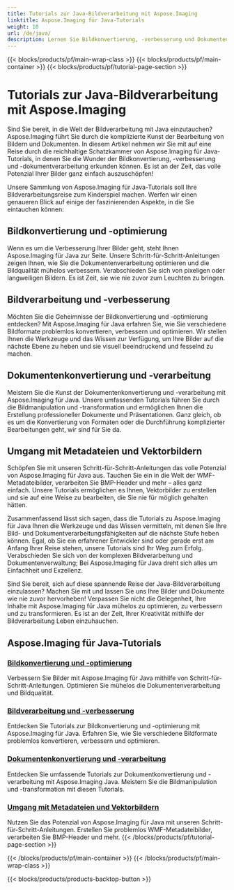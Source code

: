 ```yaml
---
title: Tutorials zur Java-Bildverarbeitung mit Aspose.Imaging
linktitle: Aspose.Imaging für Java-Tutorials
weight: 10
url: /de/java/
description: Lernen Sie Bildkonvertierung, -verbesserung und Dokumentenverarbeitung mit Aspose.Imaging für Java. Optimieren Sie Bilder mühelos mit unseren Tutorials.
---
```


{{< blocks/products/pf/main-wrap-class >}}
{{< blocks/products/pf/main-container >}}
{{< blocks/products/pf/tutorial-page-section >}}

# Tutorials zur Java-Bildverarbeitung mit Aspose.Imaging


Sind Sie bereit, in die Welt der Bildverarbeitung mit Java einzutauchen? Aspose.Imaging führt Sie durch die komplizierte Kunst der Bearbeitung von Bildern und Dokumenten. In diesem Artikel nehmen wir Sie mit auf eine Reise durch die reichhaltige Schatzkammer von Aspose.Imaging für Java-Tutorials, in denen Sie die Wunder der Bildkonvertierung, -verbesserung und -dokumentverarbeitung erkunden können. Es ist an der Zeit, das volle Potenzial Ihrer Bilder ganz einfach auszuschöpfen!

Unsere Sammlung von Aspose.Imaging für Java-Tutorials soll Ihre Bildverarbeitungsreise zum Kinderspiel machen. Werfen wir einen genaueren Blick auf einige der faszinierenden Aspekte, in die Sie eintauchen können:

## Bildkonvertierung und -optimierung

Wenn es um die Verbesserung Ihrer Bilder geht, steht Ihnen Aspose.Imaging für Java zur Seite. Unsere Schritt-für-Schritt-Anleitungen zeigen Ihnen, wie Sie die Dokumentenverarbeitung optimieren und die Bildqualität mühelos verbessern. Verabschieden Sie sich von pixeligen oder langweiligen Bildern. Es ist Zeit, sie wie nie zuvor zum Leuchten zu bringen.

## Bildverarbeitung und -verbesserung

Möchten Sie die Geheimnisse der Bildkonvertierung und -optimierung entdecken? Mit Aspose.Imaging für Java erfahren Sie, wie Sie verschiedene Bildformate problemlos konvertieren, verbessern und optimieren. Wir stellen Ihnen die Werkzeuge und das Wissen zur Verfügung, um Ihre Bilder auf die nächste Ebene zu heben und sie visuell beeindruckend und fesselnd zu machen.

## Dokumentenkonvertierung und -verarbeitung

Meistern Sie die Kunst der Dokumentenkonvertierung und -verarbeitung mit Aspose.Imaging für Java. Unsere umfassenden Tutorials führen Sie durch die Bildmanipulation und -transformation und ermöglichen Ihnen die Erstellung professioneller Dokumente und Präsentationen. Ganz gleich, ob es um die Konvertierung von Formaten oder die Durchführung komplizierter Bearbeitungen geht, wir sind für Sie da.

## Umgang mit Metadateien und Vektorbildern

Schöpfen Sie mit unseren Schritt-für-Schritt-Anleitungen das volle Potenzial von Aspose.Imaging für Java aus. Tauchen Sie ein in die Welt der WMF-Metadateibilder, verarbeiten Sie BMP-Header und mehr – alles ganz einfach. Unsere Tutorials ermöglichen es Ihnen, Vektorbilder zu erstellen und sie auf eine Weise zu bearbeiten, die Sie nie für möglich gehalten hätten.

Zusammenfassend lässt sich sagen, dass die Tutorials zu Aspose.Imaging für Java Ihnen die Werkzeuge und das Wissen vermitteln, mit denen Sie Ihre Bild- und Dokumentverarbeitungsfähigkeiten auf die nächste Stufe heben können. Egal, ob Sie ein erfahrener Entwickler sind oder gerade erst am Anfang Ihrer Reise stehen, unsere Tutorials sind Ihr Weg zum Erfolg. Verabschieden Sie sich von der komplexen Bildverarbeitung und Dokumentenverwaltung; Bei Aspose.Imaging für Java dreht sich alles um Einfachheit und Exzellenz.

Sind Sie bereit, sich auf diese spannende Reise der Java-Bildverarbeitung einzulassen? Machen Sie mit und lassen Sie uns Ihre Bilder und Dokumente wie nie zuvor hervorheben! Verpassen Sie nicht die Gelegenheit, Ihre Inhalte mit Aspose.Imaging für Java mühelos zu optimieren, zu verbessern und zu transformieren. Es ist an der Zeit, Ihrer Kreativität mithilfe der Bildverarbeitung Leben einzuhauchen.

## Aspose.Imaging für Java-Tutorials
### [Bildkonvertierung und -optimierung](./image-conversion-and-optimization/)
Verbessern Sie Bilder mit Aspose.Imaging für Java mithilfe von Schritt-für-Schritt-Anleitungen. Optimieren Sie mühelos die Dokumentenverarbeitung und Bildqualität.
### [Bildverarbeitung und -verbesserung](./image-processing-and-enhancement/)
Entdecken Sie Tutorials zur Bildkonvertierung und -optimierung mit Aspose.Imaging für Java. Erfahren Sie, wie Sie verschiedene Bildformate problemlos konvertieren, verbessern und optimieren.
### [Dokumentenkonvertierung und -verarbeitung](./document-conversion-and-processing/)
Entdecken Sie umfassende Tutorials zur Dokumentkonvertierung und -verarbeitung mit Aspose.Imaging Java. Meistern Sie die Bildmanipulation und -transformation mit diesen Tutorials.
### [Umgang mit Metadateien und Vektorbildern](./metafile-and-vector-image-handling/)
Nutzen Sie das Potenzial von Aspose.Imaging für Java mit unseren Schritt-für-Schritt-Anleitungen. Erstellen Sie problemlos WMF-Metadateibilder, verarbeiten Sie BMP-Header und mehr.
{{< /blocks/products/pf/tutorial-page-section >}}

{{< /blocks/products/pf/main-container >}}
{{< /blocks/products/pf/main-wrap-class >}}

{{< blocks/products/products-backtop-button >}}
